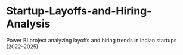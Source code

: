 # Startup-Layoffs-and-Hiring-Analysis
Power BI project analyzing layoffs and hiring trends in Indian startups (2022–2025)
